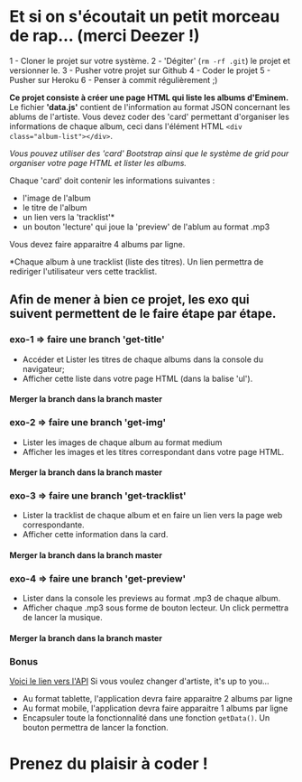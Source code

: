 # Et si on s'écoutait un petit morceau de rap... (merci Deezer !)

1 - Cloner le projet sur votre système.
2 - 'Dégiter' (`rm -rf .git`) le projet et versionner le.
3 - Pusher votre projet sur Github
4 - Coder le projet
5 - Pusher sur Heroku
6 - Penser à commit régulièrement ;)

**Ce projet consiste à créer une page HTML qui liste les albums d'Eminem.**
Le fichier **'data.js'** contient de l'information au format JSON concernant les ablums de l'artiste.
Vous devez coder des 'card' permettant d'organiser les informations de chaque album, ceci dans l'élément HTML `<div class="album-list"></div>`.

*Vous pouvez utiliser des 'card' Bootstrap ainsi que le système de grid pour organiser votre page HTML et lister les albums.*

Chaque 'card' doit contenir les informations suivantes : 
- l'image de l'album
- le titre de l'album
- un lien vers la 'tracklist'*
- un bouton 'lecture' qui joue la 'preview' de l'ablum au format .mp3


Vous devez faire apparaitre 4 albums par ligne.

*Chaque album à une tracklist (liste des titres). Un lien permettra de rediriger l'utilisateur vers cette tracklist.

## Afin de mener à bien ce projet, les exo qui suivent permettent de le faire étape par étape.
### exo-1 => faire une branch 'get-title'
- Accéder et Lister les titres de chaque albums dans la console du navigateur;
- Afficher cette liste dans votre page HTML (dans la balise 'ul').

#### Merger la branch dans la branch master

### exo-2 => faire une branch 'get-img'
- Lister les images de chaque album au format medium
- Afficher les images et les titres correspondant dans votre page HTML.

#### Merger la branch dans la branch master

### exo-3 => faire une branch 'get-tracklist'
- Lister la tracklist de chaque album et en faire un lien vers la page web correspondante.
- Afficher cette information dans la card.

#### Merger la branch dans la branch master

### exo-4 => faire une branch 'get-preview'
- Lister dans la console les previews au format .mp3 de chaque album.
- Afficher chaque .mp3 sous forme de bouton lecteur. Un click permettra de lancer la musique.

#### Merger la branch dans la branch master


### Bonus
[Voici le lien vers l'API](http://api.deezer.com/search/album?q=eminem)
Si vous voulez changer d'artiste, it's up to you...
- Au format tablette, l'application devra faire apparaitre 2 albums par ligne
- Au format mobile, l'application devra faire apparaitre 1 albums par ligne
- Encapsuler toute la fonctionnalité dans une fonction `getData()`. Un bouton permettra de lancer la fonction.


# Prenez du plaisir à coder !